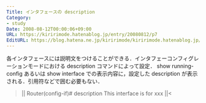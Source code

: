 ```yaml
---
Title: インタフェースの description
Category:
- study
Date: 2008-08-12T00:00:06+09:00
URL: https://kiririmode.hatenablog.jp/entry/20080812/p7
EditURL: https://blog.hatena.ne.jp/kiririmode/kiririmode.hatenablog.jp/atom/entry/8454420450078214436
---
```


各インタフェースには説明文をつけることができる．インタフェーコンフィグレーションモードにおける description コマンドによって設定．
show running-config あるいは show interface での表示内容に，設定した description が表示される．引用符などで囲む必要もない．
>||
Router(config-if)# description This interface is for xxx
||<
